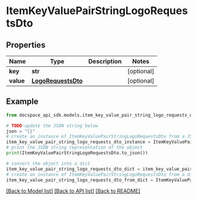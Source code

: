 # ItemKeyValuePairStringLogoRequestsDto

## Properties

Name | Type | Description | Notes
------------ | ------------- | ------------- | -------------
**key** | **str** |  | [optional] 
**value** | [**LogoRequestsDto**](LogoRequestsDto.md) |  | [optional] 

## Example

```python
from docspace_api_sdk.models.item_key_value_pair_string_logo_requests_dto import ItemKeyValuePairStringLogoRequestsDto

# TODO update the JSON string below
json = "{}"
# create an instance of ItemKeyValuePairStringLogoRequestsDto from a JSON string
item_key_value_pair_string_logo_requests_dto_instance = ItemKeyValuePairStringLogoRequestsDto.from_json(json)
# print the JSON string representation of the object
print(ItemKeyValuePairStringLogoRequestsDto.to_json())

# convert the object into a dict
item_key_value_pair_string_logo_requests_dto_dict = item_key_value_pair_string_logo_requests_dto_instance.to_dict()
# create an instance of ItemKeyValuePairStringLogoRequestsDto from a dict
item_key_value_pair_string_logo_requests_dto_from_dict = ItemKeyValuePairStringLogoRequestsDto.from_dict(item_key_value_pair_string_logo_requests_dto_dict)
```
[[Back to Model list]](../README.md#documentation-for-models) [[Back to API list]](../README.md#documentation-for-api-endpoints) [[Back to README]](../README.md)


